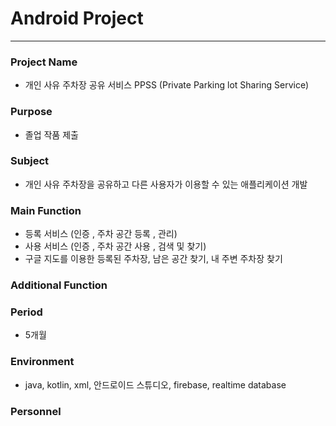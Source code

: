 # Android Project
------------------

### Project Name
   - 개인 사유 주차장 공유 서비스 PPSS (Private Parking lot Sharing Service)
   
### Purpose
   - 졸업 작품 제출

### Subject
   - 개인 사유 주차장을 공유하고 다른 사용자가 이용할 수 있는 애플리케이션 개발
   
### Main Function
  - 등록 서비스 (인증 , 주차 공간 등록 , 관리)
  - 사용 서비스 (인증 , 주차 공간 사용 , 검색 및 찾기)
  - 구글 지도를 이용한 등록된 주차장, 남은 공간 찾기, 내 주변 주차장 찾기
  
### Additional Function
 
### Period
   - 5개월
   
### Environment

   - java, kotlin, xml, 안드로이드 스튜디오, firebase, realtime database
   
### Personnel 
